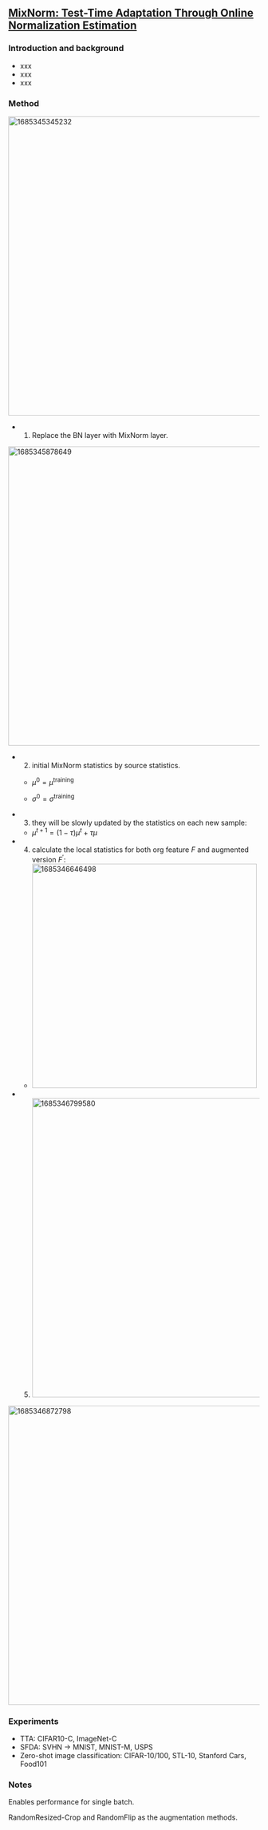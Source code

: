 ## [MixNorm: Test-Time Adaptation Through Online Normalization Estimation](https://arxiv.org/abs/2110.11478)

### Introduction and background
- xxx
- xxx
- xxx

### Method
<img width=600 alt="1685345345232" src="https://github.com/Jo-wang/Daily-Paper-Reading/assets/46414159/02488880-db76-4069-b1b5-c0665ac2b465">

- 1. Replace the BN layer with MixNorm layer.

<img width=600 alt="1685345878649" src="https://github.com/Jo-wang/Daily-Paper-Reading/assets/46414159/ab6d1f56-fcff-4034-94fd-86bc7a969e78">

- 2. initial MixNorm statistics by source statistics. 

  - $\mu^0=\mu^{\text {training }}$ 

  - $\sigma^0=\sigma^{\text {training }}$

- 3. they will be slowly updated by the statistics on each new sample:
  - $\mu^{t+1}=(1-\tau) \mu^t+\tau \mu$

- 4. calculate the local statistics for both org feature $F$ and augmented version $F^{'}$: 
  - <img width=450 alt="1685346646498" src="https://github.com/Jo-wang/Daily-Paper-Reading/assets/46414159/f7d553c1-c7b1-4715-b183-895dc4e1d05b">

- 5. <img width=600 alt="1685346799580" src="https://github.com/Jo-wang/Daily-Paper-Reading/assets/46414159/f73fe8e5-3d68-40c4-9052-ecedfbc536f9">

<img width=600 alt="1685346872798" src="https://github.com/Jo-wang/Daily-Paper-Reading/assets/46414159/a9ae3a7c-bf10-4268-bb07-8e563e873fd2">

### Experiments
- TTA: CIFAR10-C, ImageNet-C
- SFDA: SVHN $\rightarrow$ MNIST, MNIST-M, USPS
- Zero-shot image classification: CIFAR-10/100, STL-10, Stanford Cars, Food101

### Notes
Enables performance for single batch.

RandomResized-Crop and RandomFlip as the augmentation methods.
